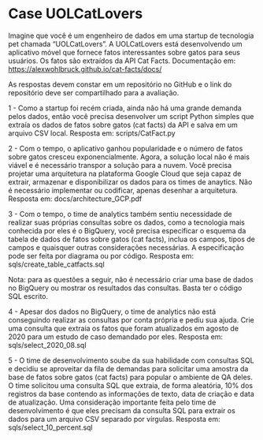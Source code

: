 # Case UOLCatLovers


Imagine que você é um engenheiro de dados em uma startup de tecnologia pet chamada “UOLCatLovers”. A UOLCatLovers está desenvolvendo um aplicativo móvel que fornece fatos interessantes sobre gatos para seus usuários. Os fatos são extraídos da API Cat Facts.
Documentação em: https://alexwohlbruck.github.io/cat-facts/docs/

As respostas devem constar em um repositório no GitHub e o link do repositório deve ser compartilhado para a avaliação.
 
1 - Como a startup foi recém criada, ainda não há uma grande demanda pelos dados, então você precisa desenvolver um script Python simples que extraía os dados de fatos sobre gatos (cat facts) da API e salva em um arquivo CSV local.
  Resposta em: scripts/CatFact.py
  
2 - Com o tempo, o aplicativo ganhou popularidade e o número de fatos sobre gatos cresceu exponencialmente. Agora, a solução local não é mais viável e é necessário transpor a solução para a nuvem. Você precisa projetar uma arquitetura na plataforma Google Cloud que seja capaz de extrair, armazenar e disponibilizar os dados para os times de anaytics. Não é necessário implementar ou codificar, apenas desenhar a arquitetura.
  Resposta em: docs/architecture_GCP.pdf
  
3 - Com o tempo, o time de analytics também sentiu necessidade de realizar suas próprias consultas sobre os dados, como a tecnologia mais conhecida por eles é o BigQuery, você precisa especificar o esquema da tabela de dados de fatos sobre gatos (cat facts), inclua os campos, tipos de campos e quaisquer outras considerações necessárias. A especificação pode ser feita por diagrama ou por código.
   Resposta em: sqls/create_table_catfacts.sql
   
Nota: para as questões a seguir, não é necessário criar uma base de dados no BigQuery ou mostrar os resultados das consultas. Basta ter o código SQL escrito.
 
4 - Apesar dos dados no BigQuery, o time de analytics não está conseguindo realizar as consultas por conta própria e pediu sua ajuda. Crie uma consulta que extraia os fatos que foram atualizados em agosto de 2020 para um estudo de caso demandado por eles.
   Resposta em: sqls/select_2020_08.sql
   
5 - O time de desenvolvimento soube da sua habilidade com consultas SQL e decidiu se aproveitar da fila de demandas para solicitar uma amostra da base de fatos sobre gatos (cat facts) para popular o ambiente de QA deles. O time solicitou uma consulta SQL que extraia, de forma aleatória, 10% dos registros da base contendo as informações de texto, data de criação e data de atualização. Uma consideração importante feita pelo time de desenvolvimento é que eles precisam da consulta SQL para extrair os dados para um arquivo CSV separado por vírgulas.
   Resposta em: sqls/select_10_percent.sql
